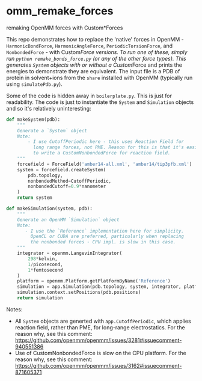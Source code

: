 # omm_remake_forces
remaking OpenMM forces with Custom*Forces

This repo demonstrates how to replace the 'native' forces in OpenMM - `HarmonicBondForce`, `HarmonicAngleForce`, `PeriodicTorsionForce`, and `NonbondedForce` - with Custom*Force versions. To run one of these, simply run `python remake_bonds_force.py` (or any of the other force types). This generates `System` objects with or without a Custom*Force and prints the energies to demonstrate they are equivalent. The input file is a PDB of protein in solvent+ions from the `share` installed with OpenMM (typically run using `simulatePdb.py`).

Some of the code is hidden away in `boilerplate.py`. This is just for readability. The code is just to instantiate the `System` and `Simulation` objects and so it's relatively uninteresting:
```python
def makeSystem(pdb):
    """
    Generate a `System` object
    Note:
        - I use CutoffPeriodic here - this uses Reaction Field for
          long range forces, not PME. Reason for this is that it's easier
          to write a CustomNonbondedForce for reaction field.
    """
    forcefield = ForceField('amber14-all.xml', 'amber14/tip3pfb.xml')
    system = forcefield.createSystem(
        pdb.topology,
        nonbondedMethod=CutoffPeriodic,
        nonbondedCutoff=0.9*nanometer
    )
    return system

def makeSimulation(system, pdb):
    """
    Generate an OpenMM `Simulation` object
    Note:
       - I use the `Reference` implementation here for simplicity.
         OpenCL or CUDA are preferred, particularly when replacing
         the nonbonded forces - CPU impl. is slow in this case.
    """
    integrator = openmm.LangevinIntegrator(
        298*kelvin,
        1/picosecond,
        1*femtosecond
    )
    platform = openmm.Platform.getPlatformByName('Reference')
    simulation = app.Simulation(pdb.topology, system, integrator, platform)
    simulation.context.setPositions(pdb.positions)
    return simulation
```




Notes:
- All `System` objects are generted with `app.CutoffPeriodic`, which applies reaction field, rather than PME, for long-range electrostatics. For the reason why, see this comment: https://github.com/openmm/openmm/issues/3281#issuecomment-940551386
- Use of CustomNonbondedForce is slow on the CPU platform. For the reason why, see this comment: https://github.com/openmm/openmm/issues/3162#issuecomment-871605371




